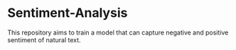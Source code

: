 # Sentiment-Analysis
This repository aims to train a model that can capture negative and positive sentiment of natural text.
